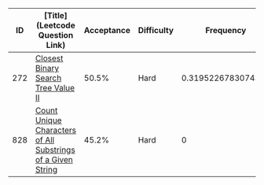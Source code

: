 |ID|[Title](Leetcode Question Link)|Acceptance|Difficulty|Frequency|
|----|-----|----|---|---|
|272|[Closest Binary Search Tree Value II]( https://leetcode.com/problems/closest-binary-search-tree-value-ii)|50.5%|Hard|0.3195226783074397|
|828|[Count Unique Characters of All Substrings of a Given String]( https://leetcode.com/problems/count-unique-characters-of-all-substrings-of-a-given-string)|45.2%|Hard|0|
